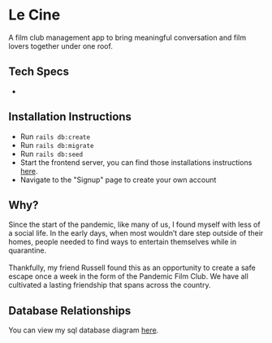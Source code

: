 <h1>Le Cine</h1>
A film club management app to bring meaningful conversation and film lovers together under one roof.

<h2>Tech Specs</h2>

- 

<h2>Installation Instructions</h2>

- Run `rails db:create`
- Run `rails db:migrate`
- Run `rails db:seed`
- Start the frontend server, you can find those installations instructions <a href="https://github.com/abeciana1/le-cine-frontend">here</a>.
- Navigate to the "Signup" page to create your own account

<h2>Why?</h2>
Since the start of the pandemic, like many of us, I found myself with less of a social life. In the early days, when most wouldn’t dare step outside of their homes, people needed to find ways to entertain themselves while in quarantine.
<br />
<br />
Thankfully, my friend Russell found this as an opportunity to create a safe escape once a week in the form of the Pandemic Film Club. We have all cultivated a lasting friendship that spans across the country.

<h2>Database Relationships</h2>

You can view my sql database diagram <a href="https://drawsql.app/alex-beciana/diagrams/film-club-core" alt="Le Cine Database Diagrams">here</a>.
